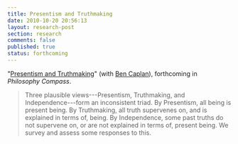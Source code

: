 ```yaml
---
title: Presentism and Truthmaking
date: 2010-10-20 20:56:13
layout: research-post
section: research
comments: false
published: true
status: forthcoming
---
```


"[Presentism and Truthmaking](/research/presentism-and-truthmaking.pdf)"
(with [Ben Caplan](http://people.cohums.ohio-state.edu/caplan16/)),
forthcoming in *Philosophy Compass*.

> Three plausible views---Presentism, Truthmaking, and
> Independence---form an inconsistent triad. By Presentism, all being
> is present being. By Truthmaking, all truth supervenes on, and is
> explained in terms of, being. By Independence, some past
> truths do not supervene on, or are not explained in terms of,
> present being. We survey and assess some responses to this.
